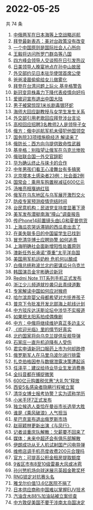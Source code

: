 # 2022-05-25

  共 74 条

  <!-- BEGIN -->
  <!-- 最后更新时间 Wed May 25 2022 05:40:12 GMT+0800 (China Standard Time) -->
  1. [中俄两军在日本海等上空战略巡航](https://www.toutiao.com/amos_land_page/?category_name=topic_innerflow&event_type=hot_board&log_pb=%7B%22category_name%22%3A%22topic_innerflow%22%2C%22cluster_type%22%3A%225%22%2C%22enter_from%22%3A%22click_category%22%2C%22entrance_hotspot%22%3A%22outside%22%2C%22event_type%22%3A%22hot_board%22%2C%22hot_board_cluster_id%22%3A%227101271146187722251%22%2C%22hot_board_impr_id%22%3A%222022052500383401014203714804294447%22%2C%22jump_page%22%3A%22hot_board_page%22%2C%22location%22%3A%22news_hot_card%22%2C%22page_location%22%3A%22hot_board_page%22%2C%22rank%22%3A%221%22%2C%22source%22%3A%22trending_tab%22%2C%22style_id%22%3A%2240132%22%2C%22title%22%3A%22%E4%B8%AD%E4%BF%84%E4%B8%A4%E5%86%9B%E5%9C%A8%E6%97%A5%E6%9C%AC%E6%B5%B7%E7%AD%89%E4%B8%8A%E7%A9%BA%E6%88%98%E7%95%A5%E5%B7%A1%E8%88%AA%22%7D&rank=1&style_id=40132&topic_id=7101271146187722251)
1. [拜登最新表态：美对台政策没有改变](https://www.toutiao.com/amos_land_page/?category_name=topic_innerflow&event_type=hot_board&log_pb=%7B%22category_name%22%3A%22topic_innerflow%22%2C%22cluster_type%22%3A%225%22%2C%22enter_from%22%3A%22click_category%22%2C%22entrance_hotspot%22%3A%22outside%22%2C%22event_type%22%3A%22hot_board%22%2C%22hot_board_cluster_id%22%3A%227101164027417464358%22%2C%22hot_board_impr_id%22%3A%222022052500383401014203714804294447%22%2C%22jump_page%22%3A%22hot_board_page%22%2C%22location%22%3A%22news_hot_card%22%2C%22page_location%22%3A%22hot_board_page%22%2C%22rank%22%3A%222%22%2C%22source%22%3A%22trending_tab%22%2C%22style_id%22%3A%2240132%22%2C%22title%22%3A%22%E6%8B%9C%E7%99%BB%E6%9C%80%E6%96%B0%E8%A1%A8%E6%80%81%EF%BC%9A%E7%BE%8E%E5%AF%B9%E5%8F%B0%E6%94%BF%E7%AD%96%E6%B2%A1%E6%9C%89%E6%94%B9%E5%8F%98%22%7D&rank=2&style_id=40132&topic_id=7101164027417464358)
1. [一个中国原则是国际社会人心所向](https://www.toutiao.com/amos_land_page/?category_name=topic_innerflow&event_type=hot_board&log_pb=%7B%22category_name%22%3A%22topic_innerflow%22%2C%22cluster_type%22%3A%222%22%2C%22enter_from%22%3A%22click_category%22%2C%22entrance_hotspot%22%3A%22outside%22%2C%22event_type%22%3A%22hot_board%22%2C%22hot_board_cluster_id%22%3A%227098552782554136587%22%2C%22hot_board_impr_id%22%3A%222022052500383401014203714804294447%22%2C%22jump_page%22%3A%22hot_board_page%22%2C%22location%22%3A%22news_hot_card%22%2C%22page_location%22%3A%22hot_board_page%22%2C%22rank%22%3A%223%22%2C%22source%22%3A%22trending_tab%22%2C%22style_id%22%3A%2240132%22%2C%22title%22%3A%22%E4%B8%80%E4%B8%AA%E4%B8%AD%E5%9B%BD%E5%8E%9F%E5%88%99%E6%98%AF%E5%9B%BD%E9%99%85%E7%A4%BE%E4%BC%9A%E4%BA%BA%E5%BF%83%E6%89%80%E5%90%91%22%7D&rank=3&style_id=40132&topic_id=7098552782554136587)
1. [王毅将访问所罗门群岛等八国](https://www.toutiao.com/amos_land_page/?category_name=topic_innerflow&event_type=hot_board&log_pb=%7B%22category_name%22%3A%22topic_innerflow%22%2C%22cluster_type%22%3A%226%22%2C%22enter_from%22%3A%22click_category%22%2C%22entrance_hotspot%22%3A%22outside%22%2C%22event_type%22%3A%22hot_board%22%2C%22hot_board_cluster_id%22%3A%227101202635629264904%22%2C%22hot_board_impr_id%22%3A%222022052500383401014203714804294447%22%2C%22jump_page%22%3A%22hot_board_page%22%2C%22location%22%3A%22news_hot_card%22%2C%22page_location%22%3A%22hot_board_page%22%2C%22rank%22%3A%224%22%2C%22source%22%3A%22trending_tab%22%2C%22style_id%22%3A%2240132%22%2C%22title%22%3A%22%E7%8E%8B%E6%AF%85%E5%B0%86%E8%AE%BF%E9%97%AE%E6%89%80%E7%BD%97%E9%97%A8%E7%BE%A4%E5%B2%9B%E7%AD%89%E5%85%AB%E5%9B%BD%22%7D&rank=4&style_id=40132&topic_id=7101202635629264904)
1. [四方峰会领导人交谈照在日引发热议](https://www.toutiao.com/amos_land_page/?category_name=topic_innerflow&event_type=hot_board&log_pb=%7B%22category_name%22%3A%22topic_innerflow%22%2C%22cluster_type%22%3A%226%22%2C%22enter_from%22%3A%22click_category%22%2C%22entrance_hotspot%22%3A%22outside%22%2C%22event_type%22%3A%22hot_board%22%2C%22hot_board_cluster_id%22%3A%227101209439092342799%22%2C%22hot_board_impr_id%22%3A%222022052500383401014203714804294447%22%2C%22jump_page%22%3A%22hot_board_page%22%2C%22location%22%3A%22news_hot_card%22%2C%22page_location%22%3A%22hot_board_page%22%2C%22rank%22%3A%2219%22%2C%22source%22%3A%22trending_tab%22%2C%22style_id%22%3A%2240132%22%2C%22title%22%3A%22%E5%9B%9B%E6%96%B9%E5%B3%B0%E4%BC%9A%E9%A2%86%E5%AF%BC%E4%BA%BA%E4%BA%A4%E8%B0%88%E7%85%A7%E5%9C%A8%E6%97%A5%E5%BC%95%E5%8F%91%E7%83%AD%E8%AE%AE%22%7D&rank=19&style_id=40132&topic_id=7101209439092342799)
1. [日美领导人晚宴地点在孙中山故居](https://www.toutiao.com/amos_land_page/?category_name=topic_innerflow&event_type=hot_board&log_pb=%7B%22category_name%22%3A%22topic_innerflow%22%2C%22cluster_type%22%3A%221%22%2C%22enter_from%22%3A%22click_category%22%2C%22entrance_hotspot%22%3A%22outside%22%2C%22event_type%22%3A%22hot_board%22%2C%22hot_board_cluster_id%22%3A%227101144998300614671%22%2C%22hot_board_impr_id%22%3A%222022052500383401014203714804294447%22%2C%22jump_page%22%3A%22hot_board_page%22%2C%22location%22%3A%22news_hot_card%22%2C%22page_location%22%3A%22hot_board_page%22%2C%22rank%22%3A%2210%22%2C%22source%22%3A%22trending_tab%22%2C%22style_id%22%3A%2240132%22%2C%22title%22%3A%22%E6%97%A5%E7%BE%8E%E9%A2%86%E5%AF%BC%E4%BA%BA%E6%99%9A%E5%AE%B4%E5%9C%B0%E7%82%B9%E5%9C%A8%E5%AD%99%E4%B8%AD%E5%B1%B1%E6%95%85%E5%B1%85%22%7D&rank=10&style_id=40132&topic_id=7101144998300614671)
1. [外交部约见日本驻华使馆首席公使](https://www.toutiao.com/amos_land_page/?category_name=topic_innerflow&event_type=hot_board&log_pb=%7B%22category_name%22%3A%22topic_innerflow%22%2C%22cluster_type%22%3A%225%22%2C%22enter_from%22%3A%22click_category%22%2C%22entrance_hotspot%22%3A%22outside%22%2C%22event_type%22%3A%22hot_board%22%2C%22hot_board_cluster_id%22%3A%227101321884330888707%22%2C%22hot_board_impr_id%22%3A%222022052500383401014203714804294447%22%2C%22jump_page%22%3A%22hot_board_page%22%2C%22location%22%3A%22news_hot_card%22%2C%22page_location%22%3A%22hot_board_page%22%2C%22rank%22%3A%2215%22%2C%22source%22%3A%22trending_tab%22%2C%22style_id%22%3A%2240132%22%2C%22title%22%3A%22%E5%A4%96%E4%BA%A4%E9%83%A8%E7%BA%A6%E8%A7%81%E6%97%A5%E6%9C%AC%E9%A9%BB%E5%8D%8E%E4%BD%BF%E9%A6%86%E9%A6%96%E5%B8%AD%E5%85%AC%E4%BD%BF%22%7D&rank=15&style_id=40132&topic_id=7101321884330888707)
1. [爸爸凌晨偷偷给女儿做雾化](https://www.toutiao.com/amos_land_page/?category_name=topic_innerflow&event_type=hot_board&log_pb=%7B%22category_name%22%3A%22topic_innerflow%22%2C%22cluster_type%22%3A%229%22%2C%22enter_from%22%3A%22click_category%22%2C%22entrance_hotspot%22%3A%22outside%22%2C%22event_type%22%3A%22hot_board%22%2C%22hot_board_cluster_id%22%3A%227100818759048232999%22%2C%22hot_board_impr_id%22%3A%222022052500383401014203714804294447%22%2C%22jump_page%22%3A%22hot_board_page%22%2C%22location%22%3A%22news_hot_card%22%2C%22page_location%22%3A%22hot_board_page%22%2C%22rank%22%3A%228%22%2C%22source%22%3A%22trending_tab%22%2C%22style_id%22%3A%2240132%22%2C%22title%22%3A%22%E7%88%B8%E7%88%B8%E5%87%8C%E6%99%A8%E5%81%B7%E5%81%B7%E7%BB%99%E5%A5%B3%E5%84%BF%E5%81%9A%E9%9B%BE%E5%8C%96%22%7D&rank=8&style_id=40132&topic_id=7100818759048232999)
1. [拜登在台湾问题上玩火 基辛格警告](https://www.toutiao.com/amos_land_page/?category_name=topic_innerflow&event_type=hot_board&log_pb=%7B%22category_name%22%3A%22topic_innerflow%22%2C%22cluster_type%22%3A%226%22%2C%22enter_from%22%3A%22click_category%22%2C%22entrance_hotspot%22%3A%22outside%22%2C%22event_type%22%3A%22hot_board%22%2C%22hot_board_cluster_id%22%3A%227101134770825855011%22%2C%22hot_board_impr_id%22%3A%222022052500383401014203714804294447%22%2C%22jump_page%22%3A%22hot_board_page%22%2C%22location%22%3A%22news_hot_card%22%2C%22page_location%22%3A%22hot_board_page%22%2C%22rank%22%3A%227%22%2C%22source%22%3A%22trending_tab%22%2C%22style_id%22%3A%2240132%22%2C%22title%22%3A%22%E6%8B%9C%E7%99%BB%E5%9C%A8%E5%8F%B0%E6%B9%BE%E9%97%AE%E9%A2%98%E4%B8%8A%E7%8E%A9%E7%81%AB+%E5%9F%BA%E8%BE%9B%E6%A0%BC%E8%AD%A6%E5%91%8A%22%7D&rank=7&style_id=40132&topic_id=7101134770825855011)
1. [新冠变异株毒力下降代表疫情向好吗](https://www.toutiao.com/amos_land_page/?category_name=topic_innerflow&event_type=hot_board&log_pb=%7B%22category_name%22%3A%22topic_innerflow%22%2C%22cluster_type%22%3A%221%22%2C%22enter_from%22%3A%22click_category%22%2C%22entrance_hotspot%22%3A%22outside%22%2C%22event_type%22%3A%22hot_board%22%2C%22hot_board_cluster_id%22%3A%227100590560854933536%22%2C%22hot_board_impr_id%22%3A%222022052500383401014203714804294447%22%2C%22jump_page%22%3A%22hot_board_page%22%2C%22location%22%3A%22news_hot_card%22%2C%22page_location%22%3A%22hot_board_page%22%2C%22rank%22%3A%226%22%2C%22source%22%3A%22trending_tab%22%2C%22style_id%22%3A%2240132%22%2C%22title%22%3A%22%E6%96%B0%E5%86%A0%E5%8F%98%E5%BC%82%E6%A0%AA%E6%AF%92%E5%8A%9B%E4%B8%8B%E9%99%8D%E4%BB%A3%E8%A1%A8%E7%96%AB%E6%83%85%E5%90%91%E5%A5%BD%E5%90%97%22%7D&rank=6&style_id=40132&topic_id=7100590560854933536)
1. [爱彼迎宣布退出中国大陆](https://www.toutiao.com/amos_land_page/?category_name=topic_innerflow&event_type=hot_board&log_pb=%7B%22category_name%22%3A%22topic_innerflow%22%2C%22cluster_type%22%3A%229%22%2C%22enter_from%22%3A%22click_category%22%2C%22entrance_hotspot%22%3A%22outside%22%2C%22event_type%22%3A%22hot_board%22%2C%22hot_board_cluster_id%22%3A%227101076959727190047%22%2C%22hot_board_impr_id%22%3A%222022052500383401014203714804294447%22%2C%22jump_page%22%3A%22hot_board_page%22%2C%22location%22%3A%22news_hot_card%22%2C%22page_location%22%3A%22hot_board_page%22%2C%22rank%22%3A%2212%22%2C%22source%22%3A%22trending_tab%22%2C%22style_id%22%3A%2240132%22%2C%22title%22%3A%22%E7%88%B1%E5%BD%BC%E8%BF%8E%E5%AE%A3%E5%B8%83%E9%80%80%E5%87%BA%E4%B8%AD%E5%9B%BD%E5%A4%A7%E9%99%86%22%7D&rank=12&style_id=40132&topic_id=7101076959727190047)
1. [男子被窝惊现1米长剧毒银环蛇](https://www.toutiao.com/amos_land_page/?category_name=topic_innerflow&event_type=hot_board&log_pb=%7B%22category_name%22%3A%22topic_innerflow%22%2C%22cluster_type%22%3A%228%22%2C%22enter_from%22%3A%22click_category%22%2C%22entrance_hotspot%22%3A%22outside%22%2C%22event_type%22%3A%22hot_board%22%2C%22hot_board_cluster_id%22%3A%227100937688437489696%22%2C%22hot_board_impr_id%22%3A%222022052500383401014203714804294447%22%2C%22jump_page%22%3A%22hot_board_page%22%2C%22location%22%3A%22news_hot_card%22%2C%22page_location%22%3A%22hot_board_page%22%2C%22rank%22%3A%229%22%2C%22source%22%3A%22trending_tab%22%2C%22style_id%22%3A%2240132%22%2C%22title%22%3A%22%E7%94%B7%E5%AD%90%E8%A2%AB%E7%AA%9D%E6%83%8A%E7%8E%B01%E7%B1%B3%E9%95%BF%E5%89%A7%E6%AF%92%E9%93%B6%E7%8E%AF%E8%9B%87%22%7D&rank=9&style_id=40132&topic_id=7100937688437489696)
1. [海师大回应副教授与女学生发生关系](https://www.toutiao.com/amos_land_page/?category_name=topic_innerflow&event_type=hot_board&log_pb=%7B%22category_name%22%3A%22topic_innerflow%22%2C%22cluster_type%22%3A%222%22%2C%22enter_from%22%3A%22click_category%22%2C%22entrance_hotspot%22%3A%22outside%22%2C%22event_type%22%3A%22hot_board%22%2C%22hot_board_cluster_id%22%3A%227101036430545125390%22%2C%22hot_board_impr_id%22%3A%222022052500383401014203714804294447%22%2C%22jump_page%22%3A%22hot_board_page%22%2C%22location%22%3A%22news_hot_card%22%2C%22page_location%22%3A%22hot_board_page%22%2C%22rank%22%3A%2211%22%2C%22source%22%3A%22trending_tab%22%2C%22style_id%22%3A%2240132%22%2C%22title%22%3A%22%E6%B5%B7%E5%B8%88%E5%A4%A7%E5%9B%9E%E5%BA%94%E5%89%AF%E6%95%99%E6%8E%88%E4%B8%8E%E5%A5%B3%E5%AD%A6%E7%94%9F%E5%8F%91%E7%94%9F%E5%85%B3%E7%B3%BB%22%7D&rank=11&style_id=40132&topic_id=7101036430545125390)
1. [外交部引用老歌回应拜登涉台言论](https://www.toutiao.com/amos_land_page/?category_name=topic_innerflow&event_type=hot_board&log_pb=%7B%22category_name%22%3A%22topic_innerflow%22%2C%22cluster_type%22%3A%225%22%2C%22enter_from%22%3A%22click_category%22%2C%22entrance_hotspot%22%3A%22outside%22%2C%22event_type%22%3A%22hot_board%22%2C%22hot_board_cluster_id%22%3A%227101212450967522824%22%2C%22hot_board_impr_id%22%3A%222022052500383401014203714804294447%22%2C%22jump_page%22%3A%22hot_board_page%22%2C%22location%22%3A%22news_hot_card%22%2C%22page_location%22%3A%22hot_board_page%22%2C%22rank%22%3A%225%22%2C%22source%22%3A%22trending_tab%22%2C%22style_id%22%3A%2240132%22%2C%22title%22%3A%22%E5%A4%96%E4%BA%A4%E9%83%A8%E5%BC%95%E7%94%A8%E8%80%81%E6%AD%8C%E5%9B%9E%E5%BA%94%E6%8B%9C%E7%99%BB%E6%B6%89%E5%8F%B0%E8%A8%80%E8%AE%BA%22%7D&rank=5&style_id=40132&topic_id=7101212450967522824)
1. [高校回应招聘3名教师2人是领导子女](https://www.toutiao.com/amos_land_page/?category_name=topic_innerflow&event_type=hot_board&log_pb=%7B%22category_name%22%3A%22topic_innerflow%22%2C%22cluster_type%22%3A%226%22%2C%22enter_from%22%3A%22click_category%22%2C%22entrance_hotspot%22%3A%22outside%22%2C%22event_type%22%3A%22hot_board%22%2C%22hot_board_cluster_id%22%3A%227100774042352762914%22%2C%22hot_board_impr_id%22%3A%222022052500383401014203714804294447%22%2C%22jump_page%22%3A%22hot_board_page%22%2C%22location%22%3A%22news_hot_card%22%2C%22page_location%22%3A%22hot_board_page%22%2C%22rank%22%3A%2214%22%2C%22source%22%3A%22trending_tab%22%2C%22style_id%22%3A%2240132%22%2C%22title%22%3A%22%E9%AB%98%E6%A0%A1%E5%9B%9E%E5%BA%94%E6%8B%9B%E8%81%983%E5%90%8D%E6%95%99%E5%B8%882%E4%BA%BA%E6%98%AF%E9%A2%86%E5%AF%BC%E5%AD%90%E5%A5%B3%22%7D&rank=14&style_id=40132&topic_id=7100774042352762914)
1. [俄方：俄中巡航军机未侵犯他国领空](https://www.toutiao.com/amos_land_page/?category_name=topic_innerflow&event_type=hot_board&log_pb=%7B%22category_name%22%3A%22topic_innerflow%22%2C%22cluster_type%22%3A%222%22%2C%22enter_from%22%3A%22click_category%22%2C%22entrance_hotspot%22%3A%22outside%22%2C%22event_type%22%3A%22hot_board%22%2C%22hot_board_cluster_id%22%3A%227101280239371681833%22%2C%22hot_board_impr_id%22%3A%222022052500383401014203714804294447%22%2C%22jump_page%22%3A%22hot_board_page%22%2C%22location%22%3A%22news_hot_card%22%2C%22page_location%22%3A%22hot_board_page%22%2C%22rank%22%3A%2224%22%2C%22source%22%3A%22trending_tab%22%2C%22style_id%22%3A%2240132%22%2C%22title%22%3A%22%E4%BF%84%E6%96%B9%EF%BC%9A%E4%BF%84%E4%B8%AD%E5%B7%A1%E8%88%AA%E5%86%9B%E6%9C%BA%E6%9C%AA%E4%BE%B5%E7%8A%AF%E4%BB%96%E5%9B%BD%E9%A2%86%E7%A9%BA%22%7D&rank=24&style_id=40132&topic_id=7101280239371681833)
1. [国务院33项措施稳经济 解读来了](https://www.toutiao.com/amos_land_page/?category_name=topic_innerflow&event_type=hot_board&log_pb=%7B%22category_name%22%3A%22topic_innerflow%22%2C%22cluster_type%22%3A%221%22%2C%22enter_from%22%3A%22click_category%22%2C%22entrance_hotspot%22%3A%22outside%22%2C%22event_type%22%3A%22hot_board%22%2C%22hot_board_cluster_id%22%3A%227100923650916188196%22%2C%22hot_board_impr_id%22%3A%222022052500383401014203714804294447%22%2C%22jump_page%22%3A%22hot_board_page%22%2C%22location%22%3A%22news_hot_card%22%2C%22page_location%22%3A%22hot_board_page%22%2C%22rank%22%3A%2223%22%2C%22source%22%3A%22trending_tab%22%2C%22style_id%22%3A%2240132%22%2C%22title%22%3A%22%E5%9B%BD%E5%8A%A1%E9%99%A233%E9%A1%B9%E6%8E%AA%E6%96%BD%E7%A8%B3%E7%BB%8F%E6%B5%8E+%E8%A7%A3%E8%AF%BB%E6%9D%A5%E4%BA%86%22%7D&rank=23&style_id=40132&topic_id=7100923650916188196)
1. [俄防长：西方向乌提供致命性武器](https://www.toutiao.com/amos_land_page/?category_name=topic_innerflow&event_type=hot_board&log_pb=%7B%22category_name%22%3A%22topic_innerflow%22%2C%22cluster_type%22%3A%226%22%2C%22enter_from%22%3A%22click_category%22%2C%22entrance_hotspot%22%3A%22outside%22%2C%22event_type%22%3A%22hot_board%22%2C%22hot_board_cluster_id%22%3A%227100591466111565839%22%2C%22hot_board_impr_id%22%3A%222022052500383401014203714804294447%22%2C%22jump_page%22%3A%22hot_board_page%22%2C%22location%22%3A%22news_hot_card%22%2C%22page_location%22%3A%22hot_board_page%22%2C%22rank%22%3A%2221%22%2C%22source%22%3A%22trending_tab%22%2C%22style_id%22%3A%2240132%22%2C%22title%22%3A%22%E4%BF%84%E9%98%B2%E9%95%BF%EF%BC%9A%E8%A5%BF%E6%96%B9%E5%90%91%E4%B9%8C%E6%8F%90%E4%BE%9B%E8%87%B4%E5%91%BD%E6%80%A7%E6%AD%A6%E5%99%A8%22%7D&rank=21&style_id=40132&topic_id=7100591466111565839)
1. [基辛格：别指望让俄军在乌克兰惨败](https://www.toutiao.com/amos_land_page/?category_name=topic_innerflow&event_type=hot_board&log_pb=%7B%22category_name%22%3A%22topic_innerflow%22%2C%22cluster_type%22%3A%226%22%2C%22enter_from%22%3A%22click_category%22%2C%22entrance_hotspot%22%3A%22outside%22%2C%22event_type%22%3A%22hot_board%22%2C%22hot_board_cluster_id%22%3A%227100548723398148107%22%2C%22hot_board_impr_id%22%3A%222022052500383401014203714804294447%22%2C%22jump_page%22%3A%22hot_board_page%22%2C%22location%22%3A%22news_hot_card%22%2C%22page_location%22%3A%22hot_board_page%22%2C%22rank%22%3A%2227%22%2C%22source%22%3A%22trending_tab%22%2C%22style_id%22%3A%2240132%22%2C%22title%22%3A%22%E5%9F%BA%E8%BE%9B%E6%A0%BC%EF%BC%9A%E5%88%AB%E6%8C%87%E6%9C%9B%E8%AE%A9%E4%BF%84%E5%86%9B%E5%9C%A8%E4%B9%8C%E5%85%8B%E5%85%B0%E6%83%A8%E8%B4%A5%22%7D&rank=27&style_id=40132&topic_id=7100548723398148107)
1. [俄驻联合国一外交官辞职](https://www.toutiao.com/amos_land_page/?category_name=topic_innerflow&event_type=hot_board&log_pb=%7B%22category_name%22%3A%22topic_innerflow%22%2C%22cluster_type%22%3A%229%22%2C%22enter_from%22%3A%22click_category%22%2C%22entrance_hotspot%22%3A%22outside%22%2C%22event_type%22%3A%22hot_board%22%2C%22hot_board_cluster_id%22%3A%227101131874801549320%22%2C%22hot_board_impr_id%22%3A%222022052500383401014203714804294447%22%2C%22jump_page%22%3A%22hot_board_page%22%2C%22location%22%3A%22news_hot_card%22%2C%22page_location%22%3A%22hot_board_page%22%2C%22rank%22%3A%2222%22%2C%22source%22%3A%22trending_tab%22%2C%22style_id%22%3A%2240132%22%2C%22title%22%3A%22%E4%BF%84%E9%A9%BB%E8%81%94%E5%90%88%E5%9B%BD%E4%B8%80%E5%A4%96%E4%BA%A4%E5%AE%98%E8%BE%9E%E8%81%8C%22%7D&rank=22&style_id=40132&topic_id=7101131874801549320)
1. [华为确认终止与徕卡的合作](https://www.toutiao.com/amos_land_page/?category_name=topic_innerflow&event_type=hot_board&log_pb=%7B%22category_name%22%3A%22topic_innerflow%22%2C%22cluster_type%22%3A%229%22%2C%22enter_from%22%3A%22click_category%22%2C%22entrance_hotspot%22%3A%22outside%22%2C%22event_type%22%3A%22hot_board%22%2C%22hot_board_cluster_id%22%3A%227100747243631673374%22%2C%22hot_board_impr_id%22%3A%222022052500383401014203714804294447%22%2C%22jump_page%22%3A%22hot_board_page%22%2C%22location%22%3A%22news_hot_card%22%2C%22page_location%22%3A%22hot_board_page%22%2C%22rank%22%3A%2216%22%2C%22source%22%3A%22trending_tab%22%2C%22style_id%22%3A%2240132%22%2C%22title%22%3A%22%E5%8D%8E%E4%B8%BA%E7%A1%AE%E8%AE%A4%E7%BB%88%E6%AD%A2%E4%B8%8E%E5%BE%95%E5%8D%A1%E7%9A%84%E5%90%88%E4%BD%9C%22%7D&rank=16&style_id=40132&topic_id=7100747243631673374)
1. [中年男孩们看王心凌舞台有多搞笑](https://www.toutiao.com/amos_land_page/?category_name=topic_innerflow&event_type=hot_board&log_pb=%7B%22category_name%22%3A%22topic_innerflow%22%2C%22cluster_type%22%3A%221%22%2C%22enter_from%22%3A%22click_category%22%2C%22entrance_hotspot%22%3A%22outside%22%2C%22event_type%22%3A%22hot_board%22%2C%22hot_board_cluster_id%22%3A%227099228961497976350%22%2C%22hot_board_impr_id%22%3A%222022052500383401014203714804294447%22%2C%22jump_page%22%3A%22hot_board_page%22%2C%22location%22%3A%22news_hot_card%22%2C%22page_location%22%3A%22hot_board_page%22%2C%22rank%22%3A%2218%22%2C%22source%22%3A%22trending_tab%22%2C%22style_id%22%3A%2240132%22%2C%22title%22%3A%22%E4%B8%AD%E5%B9%B4%E7%94%B7%E5%AD%A9%E4%BB%AC%E7%9C%8B%E7%8E%8B%E5%BF%83%E5%87%8C%E8%88%9E%E5%8F%B0%E6%9C%89%E5%A4%9A%E6%90%9E%E7%AC%91%22%7D&rank=18&style_id=40132&topic_id=7099228961497976350)
1. [北京增本土感染者23例：社会面2例](https://www.toutiao.com/amos_land_page/?category_name=topic_innerflow&event_type=hot_board&log_pb=%7B%22category_name%22%3A%22topic_innerflow%22%2C%22cluster_type%22%3A%222%22%2C%22enter_from%22%3A%22click_category%22%2C%22entrance_hotspot%22%3A%22outside%22%2C%22event_type%22%3A%22hot_board%22%2C%22hot_board_cluster_id%22%3A%227100491475753893920%22%2C%22hot_board_impr_id%22%3A%22202205250108070102100881352126DCD0%22%2C%22jump_page%22%3A%22hot_board_page%22%2C%22location%22%3A%22news_hot_card%22%2C%22page_location%22%3A%22hot_board_page%22%2C%22rank%22%3A%2241%22%2C%22source%22%3A%22trending_tab%22%2C%22style_id%22%3A%2240132%22%2C%22title%22%3A%22%E5%8C%97%E4%BA%AC%E5%A2%9E%E6%9C%AC%E5%9C%9F%E6%84%9F%E6%9F%93%E8%80%8523%E4%BE%8B%EF%BC%9A%E7%A4%BE%E4%BC%9A%E9%9D%A22%E4%BE%8B%22%7D&rank=41&style_id=40132&topic_id=7100491475753893920)
1. [国常会：乘用车购置税减征600亿元](https://www.toutiao.com/amos_land_page/?category_name=topic_innerflow&event_type=hot_board&log_pb=%7B%22category_name%22%3A%22topic_innerflow%22%2C%22cluster_type%22%3A%226%22%2C%22enter_from%22%3A%22click_category%22%2C%22entrance_hotspot%22%3A%22outside%22%2C%22event_type%22%3A%22hot_board%22%2C%22hot_board_cluster_id%22%3A%227100764563633061903%22%2C%22hot_board_impr_id%22%3A%222022052500383401014203714804294447%22%2C%22jump_page%22%3A%22hot_board_page%22%2C%22location%22%3A%22news_hot_card%22%2C%22page_location%22%3A%22hot_board_page%22%2C%22rank%22%3A%2217%22%2C%22source%22%3A%22trending_tab%22%2C%22style_id%22%3A%2240132%22%2C%22title%22%3A%22%E5%9B%BD%E5%B8%B8%E4%BC%9A%EF%BC%9A%E4%B9%98%E7%94%A8%E8%BD%A6%E8%B4%AD%E7%BD%AE%E7%A8%8E%E5%87%8F%E5%BE%81600%E4%BA%BF%E5%85%83%22%7D&rank=17&style_id=40132&topic_id=7100764563633061903)
1. [汤唯亮相戛纳红毯](https://www.toutiao.com/amos_land_page/?category_name=topic_innerflow&event_type=hot_board&log_pb=%7B%22category_name%22%3A%22topic_innerflow%22%2C%22cluster_type%22%3A%222%22%2C%22enter_from%22%3A%22click_category%22%2C%22entrance_hotspot%22%3A%22outside%22%2C%22event_type%22%3A%22hot_board%22%2C%22hot_board_cluster_id%22%3A%227100891985396891682%22%2C%22hot_board_impr_id%22%3A%222022052500383401014203714804294447%22%2C%22jump_page%22%3A%22hot_board_page%22%2C%22location%22%3A%22news_hot_card%22%2C%22page_location%22%3A%22hot_board_page%22%2C%22rank%22%3A%2233%22%2C%22source%22%3A%22trending_tab%22%2C%22style_id%22%3A%2240132%22%2C%22title%22%3A%22%E6%B1%A4%E5%94%AF%E4%BA%AE%E7%9B%B8%E6%88%9B%E7%BA%B3%E7%BA%A2%E6%AF%AF%22%7D&rank=33&style_id=40132&topic_id=7100891985396891682)
1. [俄军在乌东地区与乌军展开激烈交火](https://www.toutiao.com/amos_land_page/?category_name=topic_innerflow&event_type=hot_board&log_pb=%7B%22category_name%22%3A%22topic_innerflow%22%2C%22cluster_type%22%3A%226%22%2C%22enter_from%22%3A%22click_category%22%2C%22entrance_hotspot%22%3A%22outside%22%2C%22event_type%22%3A%22hot_board%22%2C%22hot_board_cluster_id%22%3A%227100593699750412319%22%2C%22hot_board_impr_id%22%3A%222022052500383401014203714804294447%22%2C%22jump_page%22%3A%22hot_board_page%22%2C%22location%22%3A%22news_hot_card%22%2C%22page_location%22%3A%22hot_board_page%22%2C%22rank%22%3A%2235%22%2C%22source%22%3A%22trending_tab%22%2C%22style_id%22%3A%2240132%22%2C%22title%22%3A%22%E4%BF%84%E5%86%9B%E5%9C%A8%E4%B9%8C%E4%B8%9C%E5%9C%B0%E5%8C%BA%E4%B8%8E%E4%B9%8C%E5%86%9B%E5%B1%95%E5%BC%80%E6%BF%80%E7%83%88%E4%BA%A4%E7%81%AB%22%7D&rank=35&style_id=40132&topic_id=7100593699750412319)
1. [防疫专家预测疫情完结时间](https://www.toutiao.com/amos_land_page/?category_name=topic_innerflow&event_type=hot_board&log_pb=%7B%22category_name%22%3A%22topic_innerflow%22%2C%22cluster_type%22%3A%221%22%2C%22enter_from%22%3A%22click_category%22%2C%22entrance_hotspot%22%3A%22outside%22%2C%22event_type%22%3A%22hot_board%22%2C%22hot_board_cluster_id%22%3A%227101101417502343175%22%2C%22hot_board_impr_id%22%3A%222022052500383401014203714804294447%22%2C%22jump_page%22%3A%22hot_board_page%22%2C%22location%22%3A%22news_hot_card%22%2C%22page_location%22%3A%22hot_board_page%22%2C%22rank%22%3A%2238%22%2C%22source%22%3A%22trending_tab%22%2C%22style_id%22%3A%2240132%22%2C%22title%22%3A%22%E9%98%B2%E7%96%AB%E4%B8%93%E5%AE%B6%E9%A2%84%E6%B5%8B%E7%96%AB%E6%83%85%E5%AE%8C%E7%BB%93%E6%97%B6%E9%97%B4%22%7D&rank=38&style_id=40132&topic_id=7101101417502343175)
1. [台民意机构：民进党支持度显著下滑](https://www.toutiao.com/amos_land_page/?category_name=topic_innerflow&event_type=hot_board&log_pb=%7B%22category_name%22%3A%22topic_innerflow%22%2C%22cluster_type%22%3A%226%22%2C%22enter_from%22%3A%22click_category%22%2C%22entrance_hotspot%22%3A%22outside%22%2C%22event_type%22%3A%22hot_board%22%2C%22hot_board_cluster_id%22%3A%227101125919535792140%22%2C%22hot_board_impr_id%22%3A%222022052500383401014203714804294447%22%2C%22jump_page%22%3A%22hot_board_page%22%2C%22location%22%3A%22news_hot_card%22%2C%22page_location%22%3A%22hot_board_page%22%2C%22rank%22%3A%2237%22%2C%22source%22%3A%22trending_tab%22%2C%22style_id%22%3A%2240132%22%2C%22title%22%3A%22%E5%8F%B0%E6%B0%91%E6%84%8F%E6%9C%BA%E6%9E%84%EF%BC%9A%E6%B0%91%E8%BF%9B%E5%85%9A%E6%94%AF%E6%8C%81%E5%BA%A6%E6%98%BE%E8%91%97%E4%B8%8B%E6%BB%91%22%7D&rank=37&style_id=40132&topic_id=7101125919535792140)
1. [美军发布潜艇南海“撞山”调查报告](https://www.toutiao.com/amos_land_page/?category_name=topic_innerflow&event_type=hot_board&log_pb=%7B%22category_name%22%3A%22topic_innerflow%22%2C%22cluster_type%22%3A%228%22%2C%22enter_from%22%3A%22click_category%22%2C%22entrance_hotspot%22%3A%22outside%22%2C%22event_type%22%3A%22hot_board%22%2C%22hot_board_cluster_id%22%3A%227101124754425249823%22%2C%22hot_board_impr_id%22%3A%222022052500383401014203714804294447%22%2C%22jump_page%22%3A%22hot_board_page%22%2C%22location%22%3A%22news_hot_card%22%2C%22page_location%22%3A%22hot_board_page%22%2C%22rank%22%3A%2244%22%2C%22source%22%3A%22trending_tab%22%2C%22style_id%22%3A%2240132%22%2C%22title%22%3A%22%E7%BE%8E%E5%86%9B%E5%8F%91%E5%B8%83%E6%BD%9C%E8%89%87%E5%8D%97%E6%B5%B7%E2%80%9C%E6%92%9E%E5%B1%B1%E2%80%9D%E8%B0%83%E6%9F%A5%E6%8A%A5%E5%91%8A%22%7D&rank=44&style_id=40132&topic_id=7101124754425249823)
1. [传iPhone14前置镜头由LG和夏普供货](https://www.toutiao.com/amos_land_page/?category_name=topic_innerflow&event_type=hot_board&log_pb=%7B%22category_name%22%3A%22topic_innerflow%22%2C%22cluster_type%22%3A%224%22%2C%22enter_from%22%3A%22click_category%22%2C%22entrance_hotspot%22%3A%22outside%22%2C%22event_type%22%3A%22hot_board%22%2C%22hot_board_cluster_id%22%3A%227100731037210116129%22%2C%22hot_board_impr_id%22%3A%2220220525015226010138150072072CE811%22%2C%22jump_page%22%3A%22hot_board_page%22%2C%22location%22%3A%22news_hot_card%22%2C%22page_location%22%3A%22hot_board_page%22%2C%22rank%22%3A%2247%22%2C%22source%22%3A%22trending_tab%22%2C%22style_id%22%3A%2240132%22%2C%22title%22%3A%22%E4%BC%A0iPhone14%E5%89%8D%E7%BD%AE%E9%95%9C%E5%A4%B4%E7%94%B1LG%E5%92%8C%E5%A4%8F%E6%99%AE%E4%BE%9B%E8%B4%A7%22%7D&rank=47&style_id=40132&topic_id=7100731037210116129)
1. [上海瓜农哭诉滞销的西瓜卖出去了](https://www.toutiao.com/amos_land_page/?category_name=topic_innerflow&event_type=hot_board&log_pb=%7B%22category_name%22%3A%22topic_innerflow%22%2C%22cluster_type%22%3A%221%22%2C%22enter_from%22%3A%22click_category%22%2C%22entrance_hotspot%22%3A%22outside%22%2C%22event_type%22%3A%22hot_board%22%2C%22hot_board_cluster_id%22%3A%227101128946749538336%22%2C%22hot_board_impr_id%22%3A%222022052500383401014203714804294447%22%2C%22jump_page%22%3A%22hot_board_page%22%2C%22location%22%3A%22news_hot_card%22%2C%22page_location%22%3A%22hot_board_page%22%2C%22rank%22%3A%2236%22%2C%22source%22%3A%22trending_tab%22%2C%22style_id%22%3A%2240132%22%2C%22title%22%3A%22%E4%B8%8A%E6%B5%B7%E7%93%9C%E5%86%9C%E5%93%AD%E8%AF%89%E6%BB%9E%E9%94%80%E7%9A%84%E8%A5%BF%E7%93%9C%E5%8D%96%E5%87%BA%E5%8E%BB%E4%BA%86%22%7D&rank=36&style_id=40132&topic_id=7101128946749538336)
1. [在美失联多日的中国留学生已找到](https://www.toutiao.com/amos_land_page/?category_name=topic_innerflow&event_type=hot_board&log_pb=%7B%22category_name%22%3A%22topic_innerflow%22%2C%22cluster_type%22%3A%220%22%2C%22enter_from%22%3A%22click_category%22%2C%22entrance_hotspot%22%3A%22outside%22%2C%22event_type%22%3A%22hot_board%22%2C%22hot_board_cluster_id%22%3A%227101158036038746123%22%2C%22hot_board_impr_id%22%3A%222022052500383401014203714804294447%22%2C%22jump_page%22%3A%22hot_board_page%22%2C%22location%22%3A%22news_hot_card%22%2C%22page_location%22%3A%22hot_board_page%22%2C%22rank%22%3A%2229%22%2C%22source%22%3A%22trending_tab%22%2C%22style_id%22%3A%2240132%22%2C%22title%22%3A%22%E5%9C%A8%E7%BE%8E%E5%A4%B1%E8%81%94%E5%A4%9A%E6%97%A5%E7%9A%84%E4%B8%AD%E5%9B%BD%E7%95%99%E5%AD%A6%E7%94%9F%E5%B7%B2%E6%89%BE%E5%88%B0%22%7D&rank=29&style_id=40132&topic_id=7101158036038746123)
1. [冒充清华博士应聘协警 如何追责](https://www.toutiao.com/amos_land_page/?category_name=topic_innerflow&event_type=hot_board&log_pb=%7B%22category_name%22%3A%22topic_innerflow%22%2C%22cluster_type%22%3A%221%22%2C%22enter_from%22%3A%22click_category%22%2C%22entrance_hotspot%22%3A%22outside%22%2C%22event_type%22%3A%22hot_board%22%2C%22hot_board_cluster_id%22%3A%227101155437977796612%22%2C%22hot_board_impr_id%22%3A%222022052500383401014203714804294447%22%2C%22jump_page%22%3A%22hot_board_page%22%2C%22location%22%3A%22news_hot_card%22%2C%22page_location%22%3A%22hot_board_page%22%2C%22rank%22%3A%2232%22%2C%22source%22%3A%22trending_tab%22%2C%22style_id%22%3A%2240132%22%2C%22title%22%3A%22%E5%86%92%E5%85%85%E6%B8%85%E5%8D%8E%E5%8D%9A%E5%A3%AB%E5%BA%94%E8%81%98%E5%8D%8F%E8%AD%A6+%E5%A6%82%E4%BD%95%E8%BF%BD%E8%B4%A3%22%7D&rank=32&style_id=40132&topic_id=7101155437977796612)
1. [上海明确社会面新增阳性处置原则](https://www.toutiao.com/amos_land_page/?category_name=topic_innerflow&event_type=hot_board&log_pb=%7B%22category_name%22%3A%22topic_innerflow%22%2C%22cluster_type%22%3A%220%22%2C%22enter_from%22%3A%22click_category%22%2C%22entrance_hotspot%22%3A%22outside%22%2C%22event_type%22%3A%22hot_board%22%2C%22hot_board_cluster_id%22%3A%227101125553284972544%22%2C%22hot_board_impr_id%22%3A%22202205250108070102100881352126DCD0%22%2C%22jump_page%22%3A%22hot_board_page%22%2C%22location%22%3A%22news_hot_card%22%2C%22page_location%22%3A%22hot_board_page%22%2C%22rank%22%3A%2243%22%2C%22source%22%3A%22trending_tab%22%2C%22style_id%22%3A%2240132%22%2C%22title%22%3A%22%E4%B8%8A%E6%B5%B7%E6%98%8E%E7%A1%AE%E7%A4%BE%E4%BC%9A%E9%9D%A2%E6%96%B0%E5%A2%9E%E9%98%B3%E6%80%A7%E5%A4%84%E7%BD%AE%E5%8E%9F%E5%88%99%22%7D&rank=43&style_id=40132&topic_id=7101125553284972544)
1. [澳新任外长承诺“尊重”太平洋岛国](https://www.toutiao.com/amos_land_page/?category_name=topic_innerflow&event_type=hot_board&log_pb=%7B%22category_name%22%3A%22topic_innerflow%22%2C%22cluster_type%22%3A%226%22%2C%22enter_from%22%3A%22click_category%22%2C%22entrance_hotspot%22%3A%22outside%22%2C%22event_type%22%3A%22hot_board%22%2C%22hot_board_cluster_id%22%3A%227101140622903345152%22%2C%22hot_board_impr_id%22%3A%222022052500383401014203714804294447%22%2C%22jump_page%22%3A%22hot_board_page%22%2C%22location%22%3A%22news_hot_card%22%2C%22page_location%22%3A%22hot_board_page%22%2C%22rank%22%3A%2226%22%2C%22source%22%3A%22trending_tab%22%2C%22style_id%22%3A%2240132%22%2C%22title%22%3A%22%E6%BE%B3%E6%96%B0%E4%BB%BB%E5%A4%96%E9%95%BF%E6%89%BF%E8%AF%BA%E2%80%9C%E5%B0%8A%E9%87%8D%E2%80%9D%E5%A4%AA%E5%B9%B3%E6%B4%8B%E5%B2%9B%E5%9B%BD%22%7D&rank=26&style_id=40132&topic_id=7101140622903345152)
1. [美国用军机运奶粉  危机何以酿成](https://www.toutiao.com/amos_land_page/?category_name=topic_innerflow&event_type=hot_board&log_pb=%7B%22category_name%22%3A%22topic_innerflow%22%2C%22cluster_type%22%3A%221%22%2C%22enter_from%22%3A%22click_category%22%2C%22entrance_hotspot%22%3A%22outside%22%2C%22event_type%22%3A%22hot_board%22%2C%22hot_board_cluster_id%22%3A%227100786188893552655%22%2C%22hot_board_impr_id%22%3A%222022052500383401014203714804294447%22%2C%22jump_page%22%3A%22hot_board_page%22%2C%22location%22%3A%22news_hot_card%22%2C%22page_location%22%3A%22hot_board_page%22%2C%22rank%22%3A%2228%22%2C%22source%22%3A%22trending_tab%22%2C%22style_id%22%3A%2240132%22%2C%22title%22%3A%22%E7%BE%8E%E5%9B%BD%E7%94%A8%E5%86%9B%E6%9C%BA%E8%BF%90%E5%A5%B6%E7%B2%89++%E5%8D%B1%E6%9C%BA%E4%BD%95%E4%BB%A5%E9%85%BF%E6%88%90%22%7D&rank=28&style_id=40132&topic_id=7100786188893552655)
1. [白俄总统称波兰北约密谋瓜分乌克兰](https://www.toutiao.com/amos_land_page/?category_name=topic_innerflow&event_type=hot_board&log_pb=%7B%22category_name%22%3A%22topic_innerflow%22%2C%22cluster_type%22%3A%226%22%2C%22enter_from%22%3A%22click_category%22%2C%22entrance_hotspot%22%3A%22outside%22%2C%22event_type%22%3A%22hot_board%22%2C%22hot_board_cluster_id%22%3A%227100940169183756328%22%2C%22hot_board_impr_id%22%3A%22202205250219270101381722310C323517%22%2C%22jump_page%22%3A%22hot_board_page%22%2C%22location%22%3A%22news_hot_card%22%2C%22page_location%22%3A%22hot_board_page%22%2C%22rank%22%3A%2250%22%2C%22source%22%3A%22trending_tab%22%2C%22style_id%22%3A%2240132%22%2C%22title%22%3A%22%E7%99%BD%E4%BF%84%E6%80%BB%E7%BB%9F%E7%A7%B0%E6%B3%A2%E5%85%B0%E5%8C%97%E7%BA%A6%E5%AF%86%E8%B0%8B%E7%93%9C%E5%88%86%E4%B9%8C%E5%85%8B%E5%85%B0%22%7D&rank=50&style_id=40132&topic_id=7100940169183756328)
1. [韩国演员金宇彬确诊新冠](https://www.toutiao.com/amos_land_page/?category_name=topic_innerflow&event_type=hot_board&log_pb=%7B%22category_name%22%3A%22topic_innerflow%22%2C%22cluster_type%22%3A%225%22%2C%22enter_from%22%3A%22click_category%22%2C%22entrance_hotspot%22%3A%22outside%22%2C%22event_type%22%3A%22hot_board%22%2C%22hot_board_cluster_id%22%3A%227101115665922133540%22%2C%22hot_board_impr_id%22%3A%222022052500383401014203714804294447%22%2C%22jump_page%22%3A%22hot_board_page%22%2C%22location%22%3A%22news_hot_card%22%2C%22page_location%22%3A%22hot_board_page%22%2C%22rank%22%3A%2247%22%2C%22source%22%3A%22trending_tab%22%2C%22style_id%22%3A%2240132%22%2C%22title%22%3A%22%E9%9F%A9%E5%9B%BD%E6%BC%94%E5%91%98%E9%87%91%E5%AE%87%E5%BD%AC%E7%A1%AE%E8%AF%8A%E6%96%B0%E5%86%A0%22%7D&rank=47&style_id=40132&topic_id=7101115665922133540)
1. [Redmi Note 11T系列手机正式发布](https://www.toutiao.com/amos_land_page/?category_name=topic_innerflow&event_type=hot_board&log_pb=%7B%22category_name%22%3A%22topic_innerflow%22%2C%22cluster_type%22%3A%224%22%2C%22enter_from%22%3A%22click_category%22%2C%22entrance_hotspot%22%3A%22outside%22%2C%22event_type%22%3A%22hot_board%22%2C%22hot_board_cluster_id%22%3A%227101202645716566055%22%2C%22hot_board_impr_id%22%3A%222022052500383401014203714804294447%22%2C%22jump_page%22%3A%22hot_board_page%22%2C%22location%22%3A%22news_hot_card%22%2C%22page_location%22%3A%22hot_board_page%22%2C%22rank%22%3A%2243%22%2C%22source%22%3A%22trending_tab%22%2C%22style_id%22%3A%2240132%22%2C%22title%22%3A%22Redmi+Note+11T%E7%B3%BB%E5%88%97%E6%89%8B%E6%9C%BA%E6%AD%A3%E5%BC%8F%E5%8F%91%E5%B8%83%22%7D&rank=43&style_id=40132&topic_id=7101202645716566055)
1. [浙江少儿频道就抄袭只此青绿道歉](https://www.toutiao.com/amos_land_page/?category_name=topic_innerflow&event_type=hot_board&log_pb=%7B%22category_name%22%3A%22topic_innerflow%22%2C%22cluster_type%22%3A%224%22%2C%22enter_from%22%3A%22click_category%22%2C%22entrance_hotspot%22%3A%22outside%22%2C%22event_type%22%3A%22hot_board%22%2C%22hot_board_cluster_id%22%3A%227101184326389530654%22%2C%22hot_board_impr_id%22%3A%222022052500383401014203714804294447%22%2C%22jump_page%22%3A%22hot_board_page%22%2C%22location%22%3A%22news_hot_card%22%2C%22page_location%22%3A%22hot_board_page%22%2C%22rank%22%3A%2239%22%2C%22source%22%3A%22trending_tab%22%2C%22style_id%22%3A%2240132%22%2C%22title%22%3A%22%E6%B5%99%E6%B1%9F%E5%B0%91%E5%84%BF%E9%A2%91%E9%81%93%E5%B0%B1%E6%8A%84%E8%A2%AD%E5%8F%AA%E6%AD%A4%E9%9D%92%E7%BB%BF%E9%81%93%E6%AD%89%22%7D&rank=39&style_id=40132&topic_id=7101184326389530654)
1. [专家解读中国如何应对猴痘](https://www.toutiao.com/amos_land_page/?category_name=topic_innerflow&event_type=hot_board&log_pb=%7B%22category_name%22%3A%22topic_innerflow%22%2C%22cluster_type%22%3A%221%22%2C%22enter_from%22%3A%22click_category%22%2C%22entrance_hotspot%22%3A%22outside%22%2C%22event_type%22%3A%22hot_board%22%2C%22hot_board_cluster_id%22%3A%227099228961498009118%22%2C%22hot_board_impr_id%22%3A%222022052500383401014203714804294447%22%2C%22jump_page%22%3A%22hot_board_page%22%2C%22location%22%3A%22news_hot_card%22%2C%22page_location%22%3A%22hot_board_page%22%2C%22rank%22%3A%2242%22%2C%22source%22%3A%22trending_tab%22%2C%22style_id%22%3A%2240132%22%2C%22title%22%3A%22%E4%B8%93%E5%AE%B6%E8%A7%A3%E8%AF%BB%E4%B8%AD%E5%9B%BD%E5%A6%82%E4%BD%95%E5%BA%94%E5%AF%B9%E7%8C%B4%E7%97%98%22%7D&rank=42&style_id=40132&topic_id=7099228961498009118)
1. [哈尔滨弃婴父母都希望对方抚养孩子](https://www.toutiao.com/amos_land_page/?category_name=topic_innerflow&event_type=hot_board&log_pb=%7B%22category_name%22%3A%22topic_innerflow%22%2C%22cluster_type%22%3A%222%22%2C%22enter_from%22%3A%22click_category%22%2C%22entrance_hotspot%22%3A%22outside%22%2C%22event_type%22%3A%22hot_board%22%2C%22hot_board_cluster_id%22%3A%227101092485358698503%22%2C%22hot_board_impr_id%22%3A%2220220525032107010211219136202AC1A2%22%2C%22jump_page%22%3A%22hot_board_page%22%2C%22location%22%3A%22news_hot_card%22%2C%22page_location%22%3A%22hot_board_page%22%2C%22rank%22%3A%2245%22%2C%22source%22%3A%22trending_tab%22%2C%22style_id%22%3A%2240132%22%2C%22title%22%3A%22%E5%93%88%E5%B0%94%E6%BB%A8%E5%BC%83%E5%A9%B4%E7%88%B6%E6%AF%8D%E9%83%BD%E5%B8%8C%E6%9C%9B%E5%AF%B9%E6%96%B9%E6%8A%9A%E5%85%BB%E5%AD%A9%E5%AD%90%22%7D&rank=45&style_id=40132&topic_id=7101092485358698503)
1. [普京下令批准开发北部海上航线计划](https://www.toutiao.com/amos_land_page/?category_name=topic_innerflow&event_type=hot_board&log_pb=%7B%22category_name%22%3A%22topic_innerflow%22%2C%22cluster_type%22%3A%228%22%2C%22enter_from%22%3A%22click_category%22%2C%22entrance_hotspot%22%3A%22outside%22%2C%22event_type%22%3A%22hot_board%22%2C%22hot_board_cluster_id%22%3A%227100996782502445069%22%2C%22hot_board_impr_id%22%3A%22202205250334190102121920440B2A4B4B%22%2C%22jump_page%22%3A%22hot_board_page%22%2C%22location%22%3A%22news_hot_card%22%2C%22page_location%22%3A%22hot_board_page%22%2C%22rank%22%3A%2248%22%2C%22source%22%3A%22trending_tab%22%2C%22style_id%22%3A%2240132%22%2C%22title%22%3A%22%E6%99%AE%E4%BA%AC%E4%B8%8B%E4%BB%A4%E6%89%B9%E5%87%86%E5%BC%80%E5%8F%91%E5%8C%97%E9%83%A8%E6%B5%B7%E4%B8%8A%E8%88%AA%E7%BA%BF%E8%AE%A1%E5%88%92%22%7D&rank=48&style_id=40132&topic_id=7100996782502445069)
1. [中方驳斥达沃斯论坛中涉华不实报道](https://www.toutiao.com/amos_land_page/?category_name=topic_innerflow&event_type=hot_board&log_pb=%7B%22category_name%22%3A%22topic_innerflow%22%2C%22cluster_type%22%3A%226%22%2C%22enter_from%22%3A%22click_category%22%2C%22entrance_hotspot%22%3A%22outside%22%2C%22event_type%22%3A%22hot_board%22%2C%22hot_board_cluster_id%22%3A%227101054186606821416%22%2C%22hot_board_impr_id%22%3A%2220220525044632010150136152234367A0%22%2C%22jump_page%22%3A%22hot_board_page%22%2C%22location%22%3A%22news_hot_card%22%2C%22page_location%22%3A%22hot_board_page%22%2C%22rank%22%3A%2250%22%2C%22source%22%3A%22trending_tab%22%2C%22style_id%22%3A%2240132%22%2C%22title%22%3A%22%E4%B8%AD%E6%96%B9%E9%A9%B3%E6%96%A5%E8%BE%BE%E6%B2%83%E6%96%AF%E8%AE%BA%E5%9D%9B%E4%B8%AD%E6%B6%89%E5%8D%8E%E4%B8%8D%E5%AE%9E%E6%8A%A5%E9%81%93%22%7D&rank=50&style_id=40132&topic_id=7101054186606821416)
1. [如果把太阳系拍成偶像剧](https://www.toutiao.com/amos_land_page/?category_name=topic_innerflow&event_type=hot_board&log_pb=%7B%22category_name%22%3A%22topic_innerflow%22%2C%22cluster_type%22%3A%221%22%2C%22enter_from%22%3A%22click_category%22%2C%22entrance_hotspot%22%3A%22outside%22%2C%22event_type%22%3A%22hot_board%22%2C%22hot_board_cluster_id%22%3A%227100497031092764685%22%2C%22hot_board_impr_id%22%3A%2220220525015226010138150072072CE811%22%2C%22jump_page%22%3A%22hot_board_page%22%2C%22location%22%3A%22news_hot_card%22%2C%22page_location%22%3A%22hot_board_page%22%2C%22rank%22%3A%2246%22%2C%22source%22%3A%22trending_tab%22%2C%22style_id%22%3A%2240132%22%2C%22title%22%3A%22%E5%A6%82%E6%9E%9C%E6%8A%8A%E5%A4%AA%E9%98%B3%E7%B3%BB%E6%8B%8D%E6%88%90%E5%81%B6%E5%83%8F%E5%89%A7%22%7D&rank=46&style_id=40132&topic_id=7100497031092764685)
1. [中方：中俄将继续维护真正多边主义](https://www.toutiao.com/amos_land_page/?category_name=topic_innerflow&event_type=hot_board&log_pb=%7B%22category_name%22%3A%22topic_innerflow%22%2C%22cluster_type%22%3A%226%22%2C%22enter_from%22%3A%22click_category%22%2C%22entrance_hotspot%22%3A%22outside%22%2C%22event_type%22%3A%22hot_board%22%2C%22hot_board_cluster_id%22%3A%227101212071190069289%22%2C%22hot_board_impr_id%22%3A%222022052500383401014203714804294447%22%2C%22jump_page%22%3A%22hot_board_page%22%2C%22location%22%3A%22news_hot_card%22%2C%22page_location%22%3A%22hot_board_page%22%2C%22rank%22%3A%2241%22%2C%22source%22%3A%22trending_tab%22%2C%22style_id%22%3A%2240132%22%2C%22title%22%3A%22%E4%B8%AD%E6%96%B9%EF%BC%9A%E4%B8%AD%E4%BF%84%E5%B0%86%E7%BB%A7%E7%BB%AD%E7%BB%B4%E6%8A%A4%E7%9C%9F%E6%AD%A3%E5%A4%9A%E8%BE%B9%E4%B8%BB%E4%B9%89%22%7D&rank=41&style_id=40132&topic_id=7101212071190069289)
1. [《欢迎光临》里的情节好真实](https://www.toutiao.com/amos_land_page/?category_name=topic_innerflow&event_type=hot_board&log_pb=%7B%22category_name%22%3A%22topic_innerflow%22%2C%22cluster_type%22%3A%224%22%2C%22enter_from%22%3A%22click_category%22%2C%22entrance_hotspot%22%3A%22outside%22%2C%22event_type%22%3A%22hot_board%22%2C%22hot_board_cluster_id%22%3A%227100553614522843176%22%2C%22hot_board_impr_id%22%3A%22202205250108070102100881352126DCD0%22%2C%22jump_page%22%3A%22hot_board_page%22%2C%22location%22%3A%22news_hot_card%22%2C%22page_location%22%3A%22hot_board_page%22%2C%22rank%22%3A%2250%22%2C%22source%22%3A%22trending_tab%22%2C%22style_id%22%3A%2240132%22%2C%22title%22%3A%22%E3%80%8A%E6%AC%A2%E8%BF%8E%E5%85%89%E4%B8%B4%E3%80%8B%E9%87%8C%E7%9A%84%E6%83%85%E8%8A%82%E5%A5%BD%E7%9C%9F%E5%AE%9E%22%7D&rank=50&style_id=40132&topic_id=7100553614522843176)
1. [北约国家将向乌克兰提供反舰导弹](https://www.toutiao.com/amos_land_page/?category_name=topic_innerflow&event_type=hot_board&log_pb=%7B%22category_name%22%3A%22topic_innerflow%22%2C%22cluster_type%22%3A%226%22%2C%22enter_from%22%3A%22click_category%22%2C%22entrance_hotspot%22%3A%22outside%22%2C%22event_type%22%3A%22hot_board%22%2C%22hot_board_cluster_id%22%3A%227101148957736173599%22%2C%22hot_board_impr_id%22%3A%2220220525044632010150136152234367A0%22%2C%22jump_page%22%3A%22hot_board_page%22%2C%22location%22%3A%22news_hot_card%22%2C%22page_location%22%3A%22hot_board_page%22%2C%22rank%22%3A%2249%22%2C%22source%22%3A%22trending_tab%22%2C%22style_id%22%3A%2240132%22%2C%22title%22%3A%22%E5%8C%97%E7%BA%A6%E5%9B%BD%E5%AE%B6%E5%B0%86%E5%90%91%E4%B9%8C%E5%85%8B%E5%85%B0%E6%8F%90%E4%BE%9B%E5%8F%8D%E8%88%B0%E5%AF%BC%E5%BC%B9%22%7D&rank=49&style_id=40132&topic_id=7101148957736173599)
1. [石家庄一直升机迫降有人受伤](https://www.toutiao.com/amos_land_page/?category_name=topic_innerflow&event_type=hot_board&log_pb=%7B%22category_name%22%3A%22topic_innerflow%22%2C%22cluster_type%22%3A%222%22%2C%22enter_from%22%3A%22click_category%22%2C%22entrance_hotspot%22%3A%22outside%22%2C%22event_type%22%3A%22hot_board%22%2C%22hot_board_cluster_id%22%3A%227101172142271791143%22%2C%22hot_board_impr_id%22%3A%22202205250428510101502010810D41CFF0%22%2C%22jump_page%22%3A%22hot_board_page%22%2C%22location%22%3A%22news_hot_card%22%2C%22page_location%22%3A%22hot_board_page%22%2C%22rank%22%3A%2246%22%2C%22source%22%3A%22trending_tab%22%2C%22style_id%22%3A%2240132%22%2C%22title%22%3A%22%E7%9F%B3%E5%AE%B6%E5%BA%84%E4%B8%80%E7%9B%B4%E5%8D%87%E6%9C%BA%E8%BF%AB%E9%99%8D%E6%9C%89%E4%BA%BA%E5%8F%97%E4%BC%A4%22%7D&rank=46&style_id=40132&topic_id=7101172142271791143)
1. [君实申请新冠口服药上市为何却跌停](https://www.toutiao.com/amos_land_page/?category_name=topic_innerflow&event_type=hot_board&log_pb=%7B%22category_name%22%3A%22topic_innerflow%22%2C%22cluster_type%22%3A%221%22%2C%22enter_from%22%3A%22click_category%22%2C%22entrance_hotspot%22%3A%22outside%22%2C%22event_type%22%3A%22hot_board%22%2C%22hot_board_cluster_id%22%3A%227101161285814845480%22%2C%22hot_board_impr_id%22%3A%2220220525054012010210098208182D94AD%22%2C%22jump_page%22%3A%22hot_board_page%22%2C%22location%22%3A%22news_hot_card%22%2C%22page_location%22%3A%22hot_board_page%22%2C%22rank%22%3A%2250%22%2C%22source%22%3A%22trending_tab%22%2C%22style_id%22%3A%2240132%22%2C%22title%22%3A%22%E5%90%9B%E5%AE%9E%E7%94%B3%E8%AF%B7%E6%96%B0%E5%86%A0%E5%8F%A3%E6%9C%8D%E8%8D%AF%E4%B8%8A%E5%B8%82%E4%B8%BA%E4%BD%95%E5%8D%B4%E8%B7%8C%E5%81%9C%22%7D&rank=50&style_id=40132&topic_id=7101161285814845480)
1. [俄罗斯军人在马里乌波尔进行排雷](https://www.toutiao.com/amos_land_page/?category_name=topic_innerflow&event_type=hot_board&log_pb=%7B%22category_name%22%3A%22topic_innerflow%22%2C%22cluster_type%22%3A%226%22%2C%22enter_from%22%3A%22click_category%22%2C%22entrance_hotspot%22%3A%22outside%22%2C%22event_type%22%3A%22hot_board%22%2C%22hot_board_cluster_id%22%3A%227100542801670045700%22%2C%22hot_board_impr_id%22%3A%2220220525024502010210037047192BBED1%22%2C%22jump_page%22%3A%22hot_board_page%22%2C%22location%22%3A%22news_hot_card%22%2C%22page_location%22%3A%22hot_board_page%22%2C%22rank%22%3A%2250%22%2C%22source%22%3A%22trending_tab%22%2C%22style_id%22%3A%2240132%22%2C%22title%22%3A%22%E4%BF%84%E7%BD%97%E6%96%AF%E5%86%9B%E4%BA%BA%E5%9C%A8%E9%A9%AC%E9%87%8C%E4%B9%8C%E6%B3%A2%E5%B0%94%E8%BF%9B%E8%A1%8C%E6%8E%92%E9%9B%B7%22%7D&rank=50&style_id=40132&topic_id=7100542801670045700)
1. [扎克伯格因参与数据泄露决策遭起诉](https://www.toutiao.com/amos_land_page/?category_name=topic_innerflow&event_type=hot_board&log_pb=%7B%22category_name%22%3A%22topic_innerflow%22%2C%22cluster_type%22%3A%226%22%2C%22enter_from%22%3A%22click_category%22%2C%22entrance_hotspot%22%3A%22outside%22%2C%22event_type%22%3A%22hot_board%22%2C%22hot_board_cluster_id%22%3A%227100967423985057826%22%2C%22hot_board_impr_id%22%3A%222022052500383401014203714804294447%22%2C%22jump_page%22%3A%22hot_board_page%22%2C%22location%22%3A%22news_hot_card%22%2C%22page_location%22%3A%22hot_board_page%22%2C%22rank%22%3A%2250%22%2C%22source%22%3A%22trending_tab%22%2C%22style_id%22%3A%2240132%22%2C%22title%22%3A%22%E6%89%8E%E5%85%8B%E4%BC%AF%E6%A0%BC%E5%9B%A0%E5%8F%82%E4%B8%8E%E6%95%B0%E6%8D%AE%E6%B3%84%E9%9C%B2%E5%86%B3%E7%AD%96%E9%81%AD%E8%B5%B7%E8%AF%89%22%7D&rank=50&style_id=40132&topic_id=7100967423985057826)
1. [任泽平：建议给待业毕业生发消费券](https://www.toutiao.com/amos_land_page/?category_name=topic_innerflow&event_type=hot_board&log_pb=%7B%22category_name%22%3A%22topic_innerflow%22%2C%22cluster_type%22%3A%221%22%2C%22enter_from%22%3A%22click_category%22%2C%22entrance_hotspot%22%3A%22outside%22%2C%22event_type%22%3A%22hot_board%22%2C%22hot_board_cluster_id%22%3A%227100900323954262055%22%2C%22hot_board_impr_id%22%3A%222022052500383401014203714804294447%22%2C%22jump_page%22%3A%22hot_board_page%22%2C%22location%22%3A%22news_hot_card%22%2C%22page_location%22%3A%22hot_board_page%22%2C%22rank%22%3A%2246%22%2C%22source%22%3A%22trending_tab%22%2C%22style_id%22%3A%2240132%22%2C%22title%22%3A%22%E4%BB%BB%E6%B3%BD%E5%B9%B3%EF%BC%9A%E5%BB%BA%E8%AE%AE%E7%BB%99%E5%BE%85%E4%B8%9A%E6%AF%95%E4%B8%9A%E7%94%9F%E5%8F%91%E6%B6%88%E8%B4%B9%E5%88%B8%22%7D&rank=46&style_id=40132&topic_id=7100900323954262055)
1. [全抖音都在捕捉微笑](https://www.toutiao.com/amos_land_page/?category_name=topic_innerflow&event_type=hot_board&log_pb=%7B%22category_name%22%3A%22topic_innerflow%22%2C%22cluster_type%22%3A%222%22%2C%22enter_from%22%3A%22click_category%22%2C%22entrance_hotspot%22%3A%22outside%22%2C%22event_type%22%3A%22hot_board%22%2C%22hot_board_cluster_id%22%3A%227100495887532556295%22%2C%22hot_board_impr_id%22%3A%222022052500383401014203714804294447%22%2C%22jump_page%22%3A%22hot_board_page%22%2C%22location%22%3A%22news_hot_card%22%2C%22page_location%22%3A%22hot_board_page%22%2C%22rank%22%3A%2213%22%2C%22source%22%3A%22trending_tab%22%2C%22style_id%22%3A%2240132%22%2C%22title%22%3A%22%E5%85%A8%E6%8A%96%E9%9F%B3%E9%83%BD%E5%9C%A8%E6%8D%95%E6%8D%89%E5%BE%AE%E7%AC%91%22%7D&rank=13&style_id=40132&topic_id=7100495887532556295)
1. [600亿元购置税优惠“大礼包”释放](https://www.toutiao.com/amos_land_page/?category_name=topic_innerflow&event_type=hot_board&log_pb=%7B%22category_name%22%3A%22topic_innerflow%22%2C%22cluster_type%22%3A%224%22%2C%22enter_from%22%3A%22click_category%22%2C%22entrance_hotspot%22%3A%22outside%22%2C%22event_type%22%3A%22hot_board%22%2C%22hot_board_cluster_id%22%3A%227100761034973495296%22%2C%22hot_board_impr_id%22%3A%222022052500383401014203714804294447%22%2C%22jump_page%22%3A%22hot_board_page%22%2C%22location%22%3A%22news_hot_card%22%2C%22page_location%22%3A%22hot_board_page%22%2C%22rank%22%3A%2225%22%2C%22source%22%3A%22trending_tab%22%2C%22style_id%22%3A%2240132%22%2C%22title%22%3A%22600%E4%BA%BF%E5%85%83%E8%B4%AD%E7%BD%AE%E7%A8%8E%E4%BC%98%E6%83%A0%E2%80%9C%E5%A4%A7%E7%A4%BC%E5%8C%85%E2%80%9D%E9%87%8A%E6%94%BE%22%7D&rank=25&style_id=40132&topic_id=7100761034973495296)
1. [西安5名感染者隐瞒行程被立案](https://www.toutiao.com/amos_land_page/?category_name=topic_innerflow&event_type=hot_board&log_pb=%7B%22category_name%22%3A%22topic_innerflow%22%2C%22cluster_type%22%3A%229%22%2C%22enter_from%22%3A%22click_category%22%2C%22entrance_hotspot%22%3A%22outside%22%2C%22event_type%22%3A%22hot_board%22%2C%22hot_board_cluster_id%22%3A%227101147135717933068%22%2C%22hot_board_impr_id%22%3A%22202205250458390102121721571D2D2E2F%22%2C%22jump_page%22%3A%22hot_board_page%22%2C%22location%22%3A%22news_hot_card%22%2C%22page_location%22%3A%22hot_board_page%22%2C%22rank%22%3A%2249%22%2C%22source%22%3A%22trending_tab%22%2C%22style_id%22%3A%2240132%22%2C%22title%22%3A%22%E8%A5%BF%E5%AE%895%E5%90%8D%E6%84%9F%E6%9F%93%E8%80%85%E9%9A%90%E7%9E%92%E8%A1%8C%E7%A8%8B%E8%A2%AB%E7%AB%8B%E6%A1%88%22%7D&rank=49&style_id=40132&topic_id=7101147135717933068)
1. [清华女博士报考协警？实为谎称学历](https://www.toutiao.com/amos_land_page/?category_name=topic_innerflow&event_type=hot_board&log_pb=%7B%22category_name%22%3A%22topic_innerflow%22%2C%22cluster_type%22%3A%225%22%2C%22enter_from%22%3A%22click_category%22%2C%22entrance_hotspot%22%3A%22outside%22%2C%22event_type%22%3A%22hot_board%22%2C%22hot_board_cluster_id%22%3A%227101070517611793923%22%2C%22hot_board_impr_id%22%3A%22202205250334190102121920440B2A4B4B%22%2C%22jump_page%22%3A%22hot_board_page%22%2C%22location%22%3A%22news_hot_card%22%2C%22page_location%22%3A%22hot_board_page%22%2C%22rank%22%3A%2250%22%2C%22source%22%3A%22trending_tab%22%2C%22style_id%22%3A%2240132%22%2C%22title%22%3A%22%E6%B8%85%E5%8D%8E%E5%A5%B3%E5%8D%9A%E5%A3%AB%E6%8A%A5%E8%80%83%E5%8D%8F%E8%AD%A6%EF%BC%9F%E5%AE%9E%E4%B8%BA%E8%B0%8E%E7%A7%B0%E5%AD%A6%E5%8E%86%22%7D&rank=50&style_id=40132&topic_id=7101070517611793923)
1. [小米手环7正式发布](https://www.toutiao.com/amos_land_page/?category_name=topic_innerflow&event_type=hot_board&log_pb=%7B%22category_name%22%3A%22topic_innerflow%22%2C%22cluster_type%22%3A%224%22%2C%22enter_from%22%3A%22click_category%22%2C%22entrance_hotspot%22%3A%22outside%22%2C%22event_type%22%3A%22hot_board%22%2C%22hot_board_cluster_id%22%3A%227101110834151030784%22%2C%22hot_board_impr_id%22%3A%222022052500383401014203714804294447%22%2C%22jump_page%22%3A%22hot_board_page%22%2C%22location%22%3A%22news_hot_card%22%2C%22page_location%22%3A%22hot_board_page%22%2C%22rank%22%3A%2234%22%2C%22source%22%3A%22trending_tab%22%2C%22style_id%22%3A%2240132%22%2C%22title%22%3A%22%E5%B0%8F%E7%B1%B3%E6%89%8B%E7%8E%AF7%E6%AD%A3%E5%BC%8F%E5%8F%91%E5%B8%83%22%7D&rank=34&style_id=40132&topic_id=7101110834151030784)
1. [独立候选人查恰在曼谷市长选举大胜](https://www.toutiao.com/amos_land_page/?category_name=topic_innerflow&event_type=hot_board&log_pb=%7B%22category_name%22%3A%22topic_innerflow%22%2C%22cluster_type%22%3A%226%22%2C%22enter_from%22%3A%22click_category%22%2C%22entrance_hotspot%22%3A%22outside%22%2C%22event_type%22%3A%22hot_board%22%2C%22hot_board_cluster_id%22%3A%227101215016220622862%22%2C%22hot_board_impr_id%22%3A%22202205250108070102100881352126DCD0%22%2C%22jump_page%22%3A%22hot_board_page%22%2C%22location%22%3A%22news_hot_card%22%2C%22page_location%22%3A%22hot_board_page%22%2C%22rank%22%3A%2249%22%2C%22source%22%3A%22trending_tab%22%2C%22style_id%22%3A%2240132%22%2C%22title%22%3A%22%E7%8B%AC%E7%AB%8B%E5%80%99%E9%80%89%E4%BA%BA%E6%9F%A5%E6%81%B0%E5%9C%A8%E6%9B%BC%E8%B0%B7%E5%B8%82%E9%95%BF%E9%80%89%E4%B8%BE%E5%A4%A7%E8%83%9C%22%7D&rank=49&style_id=40132&topic_id=7101215016220622862)
1. [谁是《乘风破浪》人气担当](https://www.toutiao.com/amos_land_page/?category_name=topic_innerflow&event_type=hot_board&log_pb=%7B%22category_name%22%3A%22topic_innerflow%22%2C%22cluster_type%22%3A%222%22%2C%22enter_from%22%3A%22click_category%22%2C%22entrance_hotspot%22%3A%22outside%22%2C%22event_type%22%3A%22hot_board%22%2C%22hot_board_cluster_id%22%3A%227099266972025654797%22%2C%22hot_board_impr_id%22%3A%222022052500383401014203714804294447%22%2C%22jump_page%22%3A%22hot_board_page%22%2C%22location%22%3A%22news_hot_card%22%2C%22page_location%22%3A%22hot_board_page%22%2C%22rank%22%3A%2230%22%2C%22source%22%3A%22trending_tab%22%2C%22style_id%22%3A%2240132%22%2C%22title%22%3A%22%E8%B0%81%E6%98%AF%E3%80%8A%E4%B9%98%E9%A3%8E%E7%A0%B4%E6%B5%AA%E3%80%8B%E4%BA%BA%E6%B0%94%E6%8B%85%E5%BD%93%22%7D&rank=30&style_id=40132&topic_id=7099266972025654797)
1. [星巴克宣布退出俄罗斯市场](https://www.toutiao.com/amos_land_page/?category_name=topic_innerflow&event_type=hot_board&log_pb=%7B%22category_name%22%3A%22topic_innerflow%22%2C%22cluster_type%22%3A%229%22%2C%22enter_from%22%3A%22click_category%22%2C%22entrance_hotspot%22%3A%22outside%22%2C%22event_type%22%3A%22hot_board%22%2C%22hot_board_cluster_id%22%3A%227100928202423402536%22%2C%22hot_board_impr_id%22%3A%22202205250346310102120522290D2D9D45%22%2C%22jump_page%22%3A%22hot_board_page%22%2C%22location%22%3A%22news_hot_card%22%2C%22page_location%22%3A%22hot_board_page%22%2C%22rank%22%3A%2245%22%2C%22source%22%3A%22trending_tab%22%2C%22style_id%22%3A%2240132%22%2C%22title%22%3A%22%E6%98%9F%E5%B7%B4%E5%85%8B%E5%AE%A3%E5%B8%83%E9%80%80%E5%87%BA%E4%BF%84%E7%BD%97%E6%96%AF%E5%B8%82%E5%9C%BA%22%7D&rank=45&style_id=40132&topic_id=7100928202423402536)
1. [赵丽颖林更新出演《与凤行》](https://www.toutiao.com/amos_land_page/?category_name=topic_innerflow&event_type=hot_board&log_pb=%7B%22category_name%22%3A%22topic_innerflow%22%2C%22cluster_type%22%3A%222%22%2C%22enter_from%22%3A%22click_category%22%2C%22entrance_hotspot%22%3A%22outside%22%2C%22event_type%22%3A%22hot_board%22%2C%22hot_board_cluster_id%22%3A%227100817250201894944%22%2C%22hot_board_impr_id%22%3A%2220220525013651010158153086013AD472%22%2C%22jump_page%22%3A%22hot_board_page%22%2C%22location%22%3A%22news_hot_card%22%2C%22page_location%22%3A%22hot_board_page%22%2C%22rank%22%3A%2248%22%2C%22source%22%3A%22trending_tab%22%2C%22style_id%22%3A%2240132%22%2C%22title%22%3A%22%E8%B5%B5%E4%B8%BD%E9%A2%96%E6%9E%97%E6%9B%B4%E6%96%B0%E5%87%BA%E6%BC%94%E3%80%8A%E4%B8%8E%E5%87%A4%E8%A1%8C%E3%80%8B%22%7D&rank=48&style_id=40132&topic_id=7100817250201894944)
1. [记者谈重庆队解散：欠薪要不回来了](https://www.toutiao.com/amos_land_page/?category_name=topic_innerflow&event_type=hot_board&log_pb=%7B%22category_name%22%3A%22topic_innerflow%22%2C%22cluster_type%22%3A%226%22%2C%22enter_from%22%3A%22click_category%22%2C%22entrance_hotspot%22%3A%22outside%22%2C%22event_type%22%3A%22hot_board%22%2C%22hot_board_cluster_id%22%3A%227101153458908037152%22%2C%22hot_board_impr_id%22%3A%22202205250108070102100881352126DCD0%22%2C%22jump_page%22%3A%22hot_board_page%22%2C%22location%22%3A%22news_hot_card%22%2C%22page_location%22%3A%22hot_board_page%22%2C%22rank%22%3A%2248%22%2C%22source%22%3A%22trending_tab%22%2C%22style_id%22%3A%2240132%22%2C%22title%22%3A%22%E8%AE%B0%E8%80%85%E8%B0%88%E9%87%8D%E5%BA%86%E9%98%9F%E8%A7%A3%E6%95%A3%EF%BC%9A%E6%AC%A0%E8%96%AA%E8%A6%81%E4%B8%8D%E5%9B%9E%E6%9D%A5%E4%BA%86%22%7D&rank=48&style_id=40132&topic_id=7101153458908037152)
1. [媒体：未来中超还会有俱乐部解散](https://www.toutiao.com/amos_land_page/?category_name=topic_innerflow&event_type=hot_board&log_pb=%7B%22category_name%22%3A%22topic_innerflow%22%2C%22cluster_type%22%3A%226%22%2C%22enter_from%22%3A%22click_category%22%2C%22entrance_hotspot%22%3A%22outside%22%2C%22event_type%22%3A%22hot_board%22%2C%22hot_board_cluster_id%22%3A%227101182958060453902%22%2C%22hot_board_impr_id%22%3A%2220220525015226010138150072072CE811%22%2C%22jump_page%22%3A%22hot_board_page%22%2C%22location%22%3A%22news_hot_card%22%2C%22page_location%22%3A%22hot_board_page%22%2C%22rank%22%3A%2245%22%2C%22source%22%3A%22trending_tab%22%2C%22style_id%22%3A%2240132%22%2C%22title%22%3A%22%E5%AA%92%E4%BD%93%EF%BC%9A%E6%9C%AA%E6%9D%A5%E4%B8%AD%E8%B6%85%E8%BF%98%E4%BC%9A%E6%9C%89%E4%BF%B1%E4%B9%90%E9%83%A8%E8%A7%A3%E6%95%A3%22%7D&rank=45&style_id=40132&topic_id=7101182958060453902)
1. [伊朗成功从无人机试射国产闪电导弹](https://www.toutiao.com/amos_land_page/?category_name=topic_innerflow&event_type=hot_board&log_pb=%7B%22category_name%22%3A%22topic_innerflow%22%2C%22cluster_type%22%3A%226%22%2C%22enter_from%22%3A%22click_category%22%2C%22entrance_hotspot%22%3A%22outside%22%2C%22event_type%22%3A%22hot_board%22%2C%22hot_board_cluster_id%22%3A%227101266897722671141%22%2C%22hot_board_impr_id%22%3A%2220220525013651010158153086013AD472%22%2C%22jump_page%22%3A%22hot_board_page%22%2C%22location%22%3A%22news_hot_card%22%2C%22page_location%22%3A%22hot_board_page%22%2C%22rank%22%3A%2241%22%2C%22source%22%3A%22trending_tab%22%2C%22style_id%22%3A%2240132%22%2C%22title%22%3A%22%E4%BC%8A%E6%9C%97%E6%88%90%E5%8A%9F%E4%BB%8E%E6%97%A0%E4%BA%BA%E6%9C%BA%E8%AF%95%E5%B0%84%E5%9B%BD%E4%BA%A7%E9%97%AA%E7%94%B5%E5%AF%BC%E5%BC%B9%22%7D&rank=41&style_id=40132&topic_id=7101266897722671141)
1. [维修店调手机亮度收费200元合理吗](https://www.toutiao.com/amos_land_page/?category_name=topic_innerflow&event_type=hot_board&log_pb=%7B%22category_name%22%3A%22topic_innerflow%22%2C%22cluster_type%22%3A%222%22%2C%22enter_from%22%3A%22click_category%22%2C%22entrance_hotspot%22%3A%22outside%22%2C%22event_type%22%3A%22hot_board%22%2C%22hot_board_cluster_id%22%3A%227101101780490010664%22%2C%22hot_board_impr_id%22%3A%2220220525015226010138150072072CE811%22%2C%22jump_page%22%3A%22hot_board_page%22%2C%22location%22%3A%22news_hot_card%22%2C%22page_location%22%3A%22hot_board_page%22%2C%22rank%22%3A%2249%22%2C%22source%22%3A%22trending_tab%22%2C%22style_id%22%3A%2240132%22%2C%22title%22%3A%22%E7%BB%B4%E4%BF%AE%E5%BA%97%E8%B0%83%E6%89%8B%E6%9C%BA%E4%BA%AE%E5%BA%A6%E6%94%B6%E8%B4%B9200%E5%85%83%E5%90%88%E7%90%86%E5%90%97%22%7D&rank=49&style_id=40132&topic_id=7101101780490010664)
1. [官方：可提高公积金租房提取额度](https://www.toutiao.com/amos_land_page/?category_name=topic_innerflow&event_type=hot_board&log_pb=%7B%22category_name%22%3A%22topic_innerflow%22%2C%22cluster_type%22%3A%222%22%2C%22enter_from%22%3A%22click_category%22%2C%22entrance_hotspot%22%3A%22outside%22%2C%22event_type%22%3A%22hot_board%22%2C%22hot_board_cluster_id%22%3A%227100552199368867851%22%2C%22hot_board_impr_id%22%3A%222022052500383401014203714804294447%22%2C%22jump_page%22%3A%22hot_board_page%22%2C%22location%22%3A%22news_hot_card%22%2C%22page_location%22%3A%22hot_board_page%22%2C%22rank%22%3A%2248%22%2C%22source%22%3A%22trending_tab%22%2C%22style_id%22%3A%2240132%22%2C%22title%22%3A%22%E5%AE%98%E6%96%B9%EF%BC%9A%E5%8F%AF%E6%8F%90%E9%AB%98%E5%85%AC%E7%A7%AF%E9%87%91%E7%A7%9F%E6%88%BF%E6%8F%90%E5%8F%96%E9%A2%9D%E5%BA%A6%22%7D&rank=48&style_id=40132&topic_id=7100552199368867851)
1. [9省区市有8至10级雷暴大风或冰雹](https://www.toutiao.com/amos_land_page/?category_name=topic_innerflow&event_type=hot_board&log_pb=%7B%22category_name%22%3A%22topic_innerflow%22%2C%22cluster_type%22%3A%229%22%2C%22enter_from%22%3A%22click_category%22%2C%22entrance_hotspot%22%3A%22outside%22%2C%22event_type%22%3A%22hot_board%22%2C%22hot_board_cluster_id%22%3A%227101146765209894944%22%2C%22hot_board_impr_id%22%3A%222022052500383401014203714804294447%22%2C%22jump_page%22%3A%22hot_board_page%22%2C%22location%22%3A%22news_hot_card%22%2C%22page_location%22%3A%22hot_board_page%22%2C%22rank%22%3A%2220%22%2C%22source%22%3A%22trending_tab%22%2C%22style_id%22%3A%2240132%22%2C%22title%22%3A%229%E7%9C%81%E5%8C%BA%E5%B8%82%E6%9C%898%E8%87%B310%E7%BA%A7%E9%9B%B7%E6%9A%B4%E5%A4%A7%E9%A3%8E%E6%88%96%E5%86%B0%E9%9B%B9%22%7D&rank=20&style_id=40132&topic_id=7101146765209894944)
1. [孙兴慜机场向球迷展示英超金靴奖杯](https://www.toutiao.com/amos_land_page/?category_name=topic_innerflow&event_type=hot_board&log_pb=%7B%22category_name%22%3A%22topic_innerflow%22%2C%22cluster_type%22%3A%220%22%2C%22enter_from%22%3A%22click_category%22%2C%22entrance_hotspot%22%3A%22outside%22%2C%22event_type%22%3A%22hot_board%22%2C%22hot_board_cluster_id%22%3A%227101233944946802720%22%2C%22hot_board_impr_id%22%3A%2220220525013651010158153086013AD472%22%2C%22jump_page%22%3A%22hot_board_page%22%2C%22location%22%3A%22news_hot_card%22%2C%22page_location%22%3A%22hot_board_page%22%2C%22rank%22%3A%2245%22%2C%22source%22%3A%22trending_tab%22%2C%22style_id%22%3A%2240132%22%2C%22title%22%3A%22%E5%AD%99%E5%85%B4%E6%85%9C%E6%9C%BA%E5%9C%BA%E5%90%91%E7%90%83%E8%BF%B7%E5%B1%95%E7%A4%BA%E8%8B%B1%E8%B6%85%E9%87%91%E9%9D%B4%E5%A5%96%E6%9D%AF%22%7D&rank=45&style_id=40132&topic_id=7101233944946802720)
1. [RNG锁定对抗赛头名](https://www.toutiao.com/amos_land_page/?category_name=topic_innerflow&event_type=hot_board&log_pb=%7B%22category_name%22%3A%22topic_innerflow%22%2C%22cluster_type%22%3A%222%22%2C%22enter_from%22%3A%22click_category%22%2C%22entrance_hotspot%22%3A%22outside%22%2C%22event_type%22%3A%22hot_board%22%2C%22hot_board_cluster_id%22%3A%227100556664117559307%22%2C%22hot_board_impr_id%22%3A%2220220525013651010158153086013AD472%22%2C%22jump_page%22%3A%22hot_board_page%22%2C%22location%22%3A%22news_hot_card%22%2C%22page_location%22%3A%22hot_board_page%22%2C%22rank%22%3A%2250%22%2C%22source%22%3A%22trending_tab%22%2C%22style_id%22%3A%2240132%22%2C%22title%22%3A%22RNG%E9%94%81%E5%AE%9A%E5%AF%B9%E6%8A%97%E8%B5%9B%E5%A4%B4%E5%90%8D%22%7D&rank=50&style_id=40132&topic_id=7100556664117559307)
1. [雅戈尔价值13.6亿医院不捐了](https://www.toutiao.com/amos_land_page/?category_name=topic_innerflow&event_type=hot_board&log_pb=%7B%22category_name%22%3A%22topic_innerflow%22%2C%22cluster_type%22%3A%224%22%2C%22enter_from%22%3A%22click_category%22%2C%22entrance_hotspot%22%3A%22outside%22%2C%22event_type%22%3A%22hot_board%22%2C%22hot_board_cluster_id%22%3A%227101204578552528909%22%2C%22hot_board_impr_id%22%3A%222022052500383401014203714804294447%22%2C%22jump_page%22%3A%22hot_board_page%22%2C%22location%22%3A%22news_hot_card%22%2C%22page_location%22%3A%22hot_board_page%22%2C%22rank%22%3A%2231%22%2C%22source%22%3A%22trending_tab%22%2C%22style_id%22%3A%2240132%22%2C%22title%22%3A%22%E9%9B%85%E6%88%88%E5%B0%94%E4%BB%B7%E5%80%BC13.6%E4%BA%BF%E5%8C%BB%E9%99%A2%E4%B8%8D%E6%8D%90%E4%BA%86%22%7D&rank=31&style_id=40132&topic_id=7101204578552528909)
1. [日本供应商称中国难以掌握EUV技术](https://www.toutiao.com/amos_land_page/?category_name=topic_innerflow&event_type=hot_board&log_pb=%7B%22category_name%22%3A%22topic_innerflow%22%2C%22cluster_type%22%3A%222%22%2C%22enter_from%22%3A%22click_category%22%2C%22entrance_hotspot%22%3A%22outside%22%2C%22event_type%22%3A%22hot_board%22%2C%22hot_board_cluster_id%22%3A%227100781633447395366%22%2C%22hot_board_impr_id%22%3A%222022052500383401014203714804294447%22%2C%22jump_page%22%3A%22hot_board_page%22%2C%22location%22%3A%22news_hot_card%22%2C%22page_location%22%3A%22hot_board_page%22%2C%22rank%22%3A%2240%22%2C%22source%22%3A%22trending_tab%22%2C%22style_id%22%3A%2240132%22%2C%22title%22%3A%22%E6%97%A5%E6%9C%AC%E4%BE%9B%E5%BA%94%E5%95%86%E7%A7%B0%E4%B8%AD%E5%9B%BD%E9%9A%BE%E4%BB%A5%E6%8E%8C%E6%8F%A1EUV%E6%8A%80%E6%9C%AF%22%7D&rank=40&style_id=40132&topic_id=7100781633447395366)
1. [汽油含水88%加油站被立案侦查](https://www.toutiao.com/amos_land_page/?category_name=topic_innerflow&event_type=hot_board&log_pb=%7B%22category_name%22%3A%22topic_innerflow%22%2C%22cluster_type%22%3A%224%22%2C%22enter_from%22%3A%22click_category%22%2C%22entrance_hotspot%22%3A%22outside%22%2C%22event_type%22%3A%22hot_board%22%2C%22hot_board_cluster_id%22%3A%227100528102391939113%22%2C%22hot_board_impr_id%22%3A%222022052500383401014203714804294447%22%2C%22jump_page%22%3A%22hot_board_page%22%2C%22location%22%3A%22news_hot_card%22%2C%22page_location%22%3A%22hot_board_page%22%2C%22rank%22%3A%2245%22%2C%22source%22%3A%22trending_tab%22%2C%22style_id%22%3A%2240132%22%2C%22title%22%3A%22%E6%B1%BD%E6%B2%B9%E5%90%AB%E6%B0%B488%25%E5%8A%A0%E6%B2%B9%E7%AB%99%E8%A2%AB%E7%AB%8B%E6%A1%88%E4%BE%A6%E6%9F%A5%22%7D&rank=45&style_id=40132&topic_id=7100528102391939113)
1. [中方敦促美国不要干涉南太岛国决定](https://www.toutiao.com/amos_land_page/?category_name=topic_innerflow&event_type=hot_board&log_pb=%7B%22category_name%22%3A%22topic_innerflow%22%2C%22cluster_type%22%3A%226%22%2C%22enter_from%22%3A%22click_category%22%2C%22entrance_hotspot%22%3A%22outside%22%2C%22event_type%22%3A%22hot_board%22%2C%22hot_board_cluster_id%22%3A%227101223125727051790%22%2C%22hot_board_impr_id%22%3A%222022052500383401014203714804294447%22%2C%22jump_page%22%3A%22hot_board_page%22%2C%22location%22%3A%22news_hot_card%22%2C%22page_location%22%3A%22hot_board_page%22%2C%22rank%22%3A%2249%22%2C%22source%22%3A%22trending_tab%22%2C%22style_id%22%3A%2240132%22%2C%22title%22%3A%22%E4%B8%AD%E6%96%B9%E6%95%A6%E4%BF%83%E7%BE%8E%E5%9B%BD%E4%B8%8D%E8%A6%81%E5%B9%B2%E6%B6%89%E5%8D%97%E5%A4%AA%E5%B2%9B%E5%9B%BD%E5%86%B3%E5%AE%9A%22%7D&rank=49&style_id=40132&topic_id=7101223125727051790)
  <!-- END -->